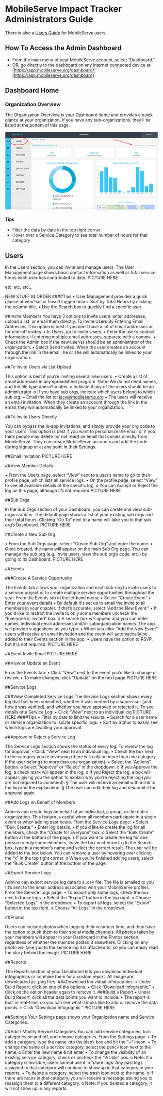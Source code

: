 # MobileServe Impact Tracker Administrators Guide
There is also a [Users Guide](user_manual_index.md) for MobileServe users.


## How To Access the Admin Dashboard
- From the main menu of your MobileServe account, select "Dashboard."
- OR, go directly to the dashboard on any internet connected device at:
[https://app.mobileserve.org/dashboard/](https://app.mobileserve.org/dashboard)


## Dashboard Home

### Organization Overview

The Organization Overview is your Dashboard home and provides a quick glance at your
organization. If you have any sub-organizations, they’ll be listed at the bottom of this page.

![Dashboard Overview Picture](img/dashboard-home.png)

#### Tips
- Filter the data by date in the top right corner.
- Hover over a Service Category to see total number of hours for that category



## Users

In the Users section, you can invite and manage users. The User Management page shows
basic contact information as well as total service hours each user has contributed to date.
PICTURE HERE

etc, etc, etc...

NEW STUFF IN ORDER
####Tips
• User Management provides a quick glance at who has or hasn’t logged hours. Sort by
Total Hours by clicking the column title.
• Use the Search box to quickly find a specific user.

##Invite Members
You have 3 options to invite users: enter addresses, upload a list, or email them directly.
To Invite Users By Entering Email Addresses
This option is best if you don’t have a lot of email addresses or for one-off invites.
• In Users, go to Invite Users.
• Enter the user’s contact information. If entering multiple email addresses, separate
with a comma.
• Check the Admin box if the new user(s) should be an administrator of the
organization.
• Select Send Invites. When the user creates an account through the link in the email,
he or she will automatically be linked to your organization.

##To Invite Users via List Upload

This option is best if you’re inviting several new users.
• Create a list of email addresses in any spreadsheet program. Note: We do not need
names, and the file type doesn’t matter.
o Indicate if any of the users should be an administrator.
o If you have sub orgs, indicate which users belong to which sub org.
• Email the list to: jacy@mobileserve.org
• The users will receive an email invitation. When they create an account through the
link in the email, they will automatically be linked to your organization.

##To Invite Users Directly

You can bypass the in-app invitations, and simply provide your org code to your users. This
option is best if you want to personalize the email or if you think people may delete (or not
read) an email that comes directly from MobileServe. They can create MobileServe accounts
and add the code during signup or at any point in their Settings.

##Email Invitation
PICTURE HERE

##View Member Details

• From the Users page, select “View” next to a user’s name to go to their profile page,
which lists all service logs.
• On the profile page, select “View” to see all available details of the specific log.
o You can Accept or Reject the log on this page, although it’s not required
PICTURE HERE

##Sub Orgs

In the Sub Orgs section of your Dashboard, you can create and view sub-organizations. The
default page shows a list of your existing sub orgs and their total hours. Clicking “Go To”
next to a name will take you to that sub org’s Dashboard.
PICTURE HERE

##Create a New Sub Org

• From the Sub Orgs page, select “Create Sub Org” and enter the name.
• Once created, the name will appear on the main Sub Org page. You can manage the
sub org (e.g. invite users, view the sub org’s code, etc.) by going to its Dashboard.
PICTURE HERE

##Events

###Create A Service Opportunity

The Events tab allows your organization and each sub-org to invite users to a service project
or to create multiple service opportunities throughout the year.
From the Events tab in the lefthand menu:
• Select “Create Event”
• Enter your event details
• By default it's set up to email the invite to all members in your chapter. If that’s
accurate, select “Add the New Event.”
• If you'd like to restrict the invite to only some members uncheck the "Everyone is
invited” box.
o A search box will appear and you can enter names, individual email addresses
and/or suborganization names. The app will provide suggestions as you type.
• When you click "Add the New Event" users will receive an email invitation and the
event will automatically be added to their Events section in the app.
• Users have the option to RSVP, but it is not required.
PICTURE HERE

##Event Invite Email
PICTURE HERE

##View or Update an Event

From the Events tab:
• Click “View” next to the event you’d like to change or review.
• To make changes, click “Update” on the next page
PICTURE HERE

##Service Logs

###View Completed Service Logs
The Service Logs section shows every log that has been submitted, whether it was verified
by a supervisor (and how it was verified), and whether you have approved or rejected it.
To see details of a Service Log:
• Click “View” next to an individual log
PICTURE HERE
####Tips
• Filter by date to limit the results.
• Search for a user name or service organization to isolate specific logs.
• Sort by Status to easily see which logs are awaiting your approval.

##Approve or Reject a Service Log

The Service Logs section shows the status of every log. To review the log for approval:
• Click “View” next to an individual log.
• Check the box next to the category you’re reviewing (there will only be more than one
category if the user belongs to more than one organization).
• Select the “Actions” button.
o Select “Approve” or “Reject” in the dropdown.
o If you Approve the log, a check mark will appear in the log.
o If you Reject the log, a box will appear, giving you the option to explain why
you’re rejecting the log (you are not required to comment).
§ The user will receive an email with a link to the log and the explanation.
§ The user can edit their log and resubmit it for approval again.

##Add Logs on Behalf of Members

Admins can create logs on behalf of an individual, a group, or the entire organization. This
feature is useful when all members participate in a single event or when adding past hours.
From the Service Logs page:
• Select “Bulk Create.”
• Enter log details.
• If you’d like to create the log for all members, check the “Create for Everyone” box.
o Select the “Bulk Create” button at the bottom of the page.
• If you want to create the log for one person or only some members, leave the box
unchecked.
o In the Search box, type in a member’s name and select the correct result. The
user will be added to the box below. You can remove a user by hovering over
clicking the “x” in the top right corner.
o When you’re finished adding users, select the “Bulk Create” button at the
bottom of the page.

##Export Service Logs

Admins can export service log data to a .csv file. The file is emailed to you (it’s sent to the
email address associated with your MobileServe profile).
From the Service Logs page:
• To export only some logs, check the box next to those logs.
• Select the “Export” button in the top right.
o Choose “Selected Logs” in the dropdown.
• To export all logs, select the “Export” button in the top right.
o Choose “All Logs” in the dropdown.

##Photos

Users can include photos when logging their volunteer time, and they have the option to push
them to their social media channels. All photos taken by your members will appear in your
Dashboard in the Photos section, regardless of whether the member posted it elsewhere.
Clicking on any photo will take you to the service log it is attached to, so you can easily read
the story behind the image.
PICTURE HERE

##Reports

The Reports section of your Dashboard lets you download individual infographics or combine
them for a custom report. All image are downloaded as .png files.
###Download Individual Infographics:
• Under Build Report, click on one of the options.
• Click “Download Infographic.”
• Click on the option header again to remove it.
###Build a Report
• Under Build Report, click all the data points you want to include.
• The report is built in real-time, so you can see what it looks like to add or remove the
data points.
• Click “Download Infographic.”
PICTURE HERE

##Settings
Your Settings page shows your Organization name and Service Categories.

##Add / Modify Service Categories
You can add service categories, turn categories on and off, and remove categories.
From the Settings page:
• To add a category, type the name into the blank box and hit the “+” incon.
• To change the name of a service category, select the pencil icon next to the name.
o Enter the new name & hit enter
• To change the visibility of an existing service category, check or uncheck the “Visible”
box.
o Note: If a category is invisible, users cannot use it in future logs. Any past logs
assigned to that category will continue to show up in that category in your
reports.
• To delete a category, select the trash icon next to the name.
o If there are hours in that category, you will receive a message asking you to
reassign them to a different category.
o Note: If you deleted a category, it will not show up in any reports.
